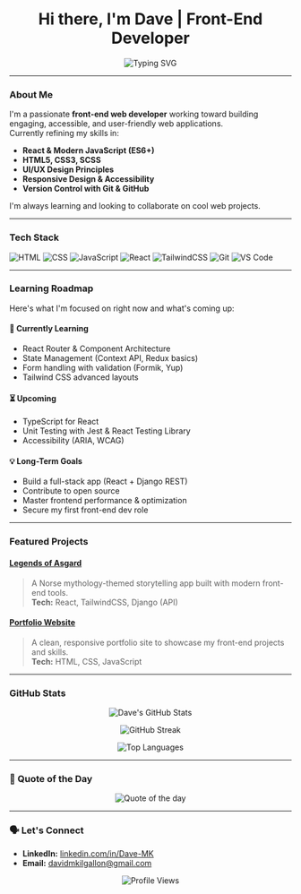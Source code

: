 <h1 align="center">Hi there, I'm Dave | Front-End Developer</h1>

<p align="center">
  <img src="https://readme-typing-svg.herokuapp.com?font=Fira+Code&size=22&duration=2500&pause=1000&color=F7F7F7&center=true&vCenter=true&width=435&lines=Front-End+Web+Developer;React+%2B+JavaScript+Enthusiast;UI%2FUX+Learner;Open+Source+Contributor" alt="Typing SVG">
</p>

---

### About Me

I'm a passionate **front-end web developer** working toward building engaging, accessible, and user-friendly web applications.  
Currently refining my skills in:

- **React & Modern JavaScript (ES6+)**
- **HTML5, CSS3, SCSS**
- **UI/UX Design Principles**
- **Responsive Design & Accessibility**
- **Version Control with Git & GitHub**

I'm always learning and looking to collaborate on cool web projects.

---

### Tech Stack

![HTML](https://img.shields.io/badge/-HTML5-E34F26?style=for-the-badge&logo=html5&logoColor=white)
![CSS](https://img.shields.io/badge/-CSS3-1572B6?style=for-the-badge&logo=css3)
![JavaScript](https://img.shields.io/badge/-JavaScript-F7DF1E?style=for-the-badge&logo=javascript&logoColor=000)
![React](https://img.shields.io/badge/-React-20232A?style=for-the-badge&logo=react)
![TailwindCSS](https://img.shields.io/badge/-TailwindCSS-38B2AC?style=for-the-badge&logo=tailwind-css)
![Git](https://img.shields.io/badge/-Git-F05032?style=for-the-badge&logo=git&logoColor=white)
![VS Code](https://img.shields.io/badge/-VS%20Code-007ACC?style=for-the-badge&logo=visual-studio-code)

---

### Learning Roadmap

Here's what I'm focused on right now and what's coming up:

#### 📖 Currently Learning
- React Router & Component Architecture
- State Management (Context API, Redux basics)
- Form handling with validation (Formik, Yup)
- Tailwind CSS advanced layouts

#### ⏳ Upcoming
- TypeScript for React
- Unit Testing with Jest & React Testing Library
- Accessibility (ARIA, WCAG)

#### 💡 Long-Term Goals
- Build a full-stack app (React + Django REST)
- Contribute to open source
- Master frontend performance & optimization
- Secure my first front-end dev role

---

### Featured Projects

#### [**Legends of Asgard**](https://github.com/Dave-MK/legends-of-asgard)
> A Norse mythology-themed storytelling app built with modern front-end tools.  
> **Tech:** React, TailwindCSS, Django (API)

#### [**Portfolio Website**](https://github.com/Dave-MK/ntice-portfolio)
> A clean, responsive portfolio site to showcase my front-end projects and skills.  
> **Tech:** HTML, CSS, JavaScript

---

### GitHub Stats

<p align="center">
  <img src="https://github-readme-stats.vercel.app/api?username=Dave-MK&show_icons=true&theme=radical" alt="Dave's GitHub Stats" />
</p>

<p align="center">
  <img src="https://github-readme-streak-stats.herokuapp.com/?user=Dave-MK&theme=radical" alt="GitHub Streak" />
</p>

<p align="center">
  <img src="https://github-readme-stats.vercel.app/api/top-langs/?username=Dave-MK&layout=compact&theme=radical" alt="Top Languages" />
</p>

---

### 💬 Quote of the Day

<p align="center">
  <img src="https://quotes-github-readme.vercel.app/api?type=horizontal&theme=dark" alt="Quote of the day">
</p>

---

### 🗣️ Let's Connect

- **LinkedIn:** [linkedin.com/in/Dave-MK](https://linkedin.com/in/Dave-MK)
- **Email:** davidmkilgallon@gmail.com

<p align="center">
  <img src="https://komarev.com/ghpvc/?username=Dave-MK&color=blue&style=flat-square" alt="Profile Views" />
</p>